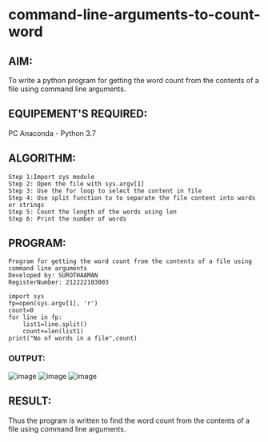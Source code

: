 # command-line-arguments-to-count-word
## AIM:
To write a python program for getting the word count from the contents of a file using command line arguments.
## EQUIPEMENT'S REQUIRED: 
PC
Anaconda - Python 3.7
## ALGORITHM: 
```
Step 1:Import sys module
Step 2: Open the file with sys.argv[1]
Step 3: Use the for loop to select the content in file
Step 4: Use split function to to separate the file content into words or strings
Step 5: Count the length of the words using len
Step 6: Print the number of words
```
## PROGRAM:
```
Program for getting the word count from the contents of a file using command line arguments
Developed by: SUROTHAAMAN
RegisterNumber: 212222103003

import sys
fp=open(sys.argv[1], 'r')
count=0
for line in fp:
    list1=line.split()
    count+=len(list1)
print("No of words in a file",count)
```

### OUTPUT:
![image](https://github.com/surothaaman/command-line-arguments-to-count-word/assets/133313653/4160bf93-1cd2-4355-9453-c2ec5e9564eb)
![image](https://github.com/surothaaman/command-line-arguments-to-count-word/assets/133313653/396a454e-6cd3-460b-bd96-a2dc17907ebb)
![image](https://github.com/surothaaman/command-line-arguments-to-count-word/assets/133313653/f097f287-940f-4565-a12e-d123c090c621)



## RESULT:
Thus the program is written to find the word count from the contents of a file using command line arguments.

